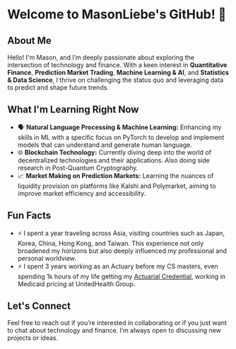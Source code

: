 Welcome to MasonLiebe's GitHub! 👋
==================================

About Me
--------

Hello! I'm Mason, and I’m deeply passionate about exploring the intersection of technology and finance. With a keen interest in **Quantitative Finance**, **Prediction Market Trading**, **Machine Learning & AI**, and **Statistics & Data Science**, I thrive on challenging the status quo and leveraging data to predict and shape future trends.

What I'm Learning Right Now
---------------------------

*   🗣️ **Natural Language Processing & Machine Learning:** Enhancing my skills in ML with a specific focus on PyTorch to develop and implement models that can understand and generate human language.
*   🌐 **Blockchain Technology:** Currently diving deep into the world of decentralized technologies and their applications.  Also doing side research in Post-Quantum Cryptography.
*   📈 **Market Making on Prediction Markets:** Learning the nuances of liquidity provision on platforms like Kalshi and Polymarket, aiming to improve market efficiency and accessibility.

Fun Facts
---------

*   ⚡ I spent a year traveling across Asia, visiting countries such as Japan, Korea, China, Hong Kong, and Taiwan. This experience not only broadened my horizons but also deeply influenced my professional and personal worldview.
*   ⚡ I spent 3 years working as an Actuary before my CS masters, even spending 1k hours of my life getting my [Actuarial Credential](https://www.actuarial-lookup.com/results/fgdbxp), working in Medicaid pricing at UnitedHealth Group.

Let's Connect
-------------

Feel free to reach out if you’re interested in collaborating or if you just want to chat about technology and finance. I’m always open to discussing new projects or ideas.

<!---
MasonLiebe/MasonLiebe is a ✨ special ✨ repository because its `README.md` (this file) appears on your GitHub profile.
You can click the Preview link to take a look at your changes.
--->
